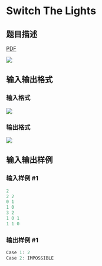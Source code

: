 # Switch The Lights

## 题目描述

[problemUrl]: https://uva.onlinejudge.org/index.php?option=com_onlinejudge&Itemid=8&category=229&page=show_problem&problem=3125

[PDF](https://uva.onlinejudge.org/external/119/p11974.pdf)

![](https://cdn.luogu.com.cn/upload/vjudge_pic/UVA11974/b9a102bf34bbddcd76b016cbf8046008c0b1abcc.png)

## 输入输出格式

### 输入格式

![](https://cdn.luogu.com.cn/upload/vjudge_pic/UVA11974/c5c5cc32834e00631146369b37fd9d5f93532c50.png)

### 输出格式

![](https://cdn.luogu.com.cn/upload/vjudge_pic/UVA11974/ffb63cc8f15c53991b2059d8291977db27c03212.png)

## 输入输出样例

### 输入样例 #1

```cpp
2
2 2
0 1
1 0
3 2
1 0 1
1 1 0
```


### 输出样例 #1

```cpp
Case 1: 2
Case 2: IMPOSSIBLE
```


